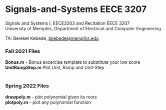 # Signals-and-Systems EECE 3207
Signals and Systems I,  EECE3203 and Recitation EECE 3207 <br>
University of Memphis, Department of Electrical and Computer Engineering <br>

TA: Bereket Kebede, bkebede@memphis.edu <br>

### Fall 2021 Files

**Bonus.m** - Bonus excercise template to substitute your low score  <br>
**UnitRampStep.m** Plot Unit, Ramp and Unit-Step <br> <br>

### Spring 2022 Files

**drawpoly.m** - plot polynomial given its roots <br>
**plotpoly.m** - plot any polynomial function <br>

